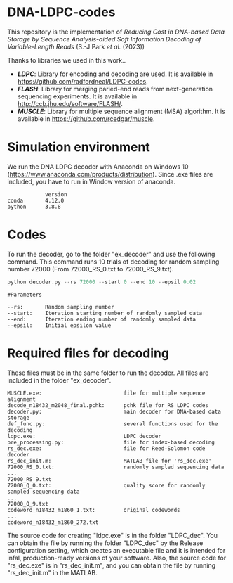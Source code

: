# DNA-LDPC-codes

This repository is the implementation of *Reducing Cost in DNA-based Data Storage by Sequence Analysis-aided Soft Information Decoding of Variable-Length Reads* (S.-J Park *et al.* (2023))


Thanks to libraries we used in this work..


* ***LDPC***: Library for encoding and decoding are used. It is available in https://github.com/radfordneal/LDPC-codes.  
* ***FLASH***: Library for merging paried-end reads from next-generation sequencing experiments. It is available in http://ccb.jhu.edu/software/FLASH/.  
* ***MUSCLE***: Library for multiple sequence alignment (MSA) algorithm. It is available in https://github.com/rcedgar/muscle.  

# Simulation environment
We run the DNA LDPC decoder with Anaconda on Windows 10 (https://www.anaconda.com/products/distribution).
Since .exe files are included, you have to run in Window version of anaconda.
```
            version
conda       4.12.0
python      3.8.8
```


# Codes

To run the decoder, go to the folder "ex_decoder" and use the following command.
This command runs 10 trials of decoding for random sampling number 72000 (From 72000_RS_0.txt to 72000_RS_9.txt).
```python
python decoder.py --rs 72000 --start 0 --end 10 --epsil 0.02
```

```
#Parameters

--rs:       Random sampling number
--start:    Iteration starting number of randomly sampled data
--end:      Iteration ending number of randomly sampled data
--epsil:    Initial epsilon value
```


# Required files for decoding

These files must be in the same folder to run the decoder. All files are included in the folder "ex_decoder".
```
MUSCLE.exe:                          file for multiple sequence alignment
decode_n18432_m2048_final.pchk:      pchk file for RS LDPC codes
decoder.py:                          main decoder for DNA-based data storage
def_func.py:                         several functions used for the decoding
ldpc.exe:                            LDPC decoder
pre_processing.py:                   file for index-based decoding
rs_dec.exe:                          file for Reed-Solomon code decoder
rs_dec_init.m:                       MATLAB file for 'rs_dec.exe'
72000_RS_0.txt:                      randomly sampled sequencing data
...
72000_RS_9.txt
72000_Q_0.txt:                       quality score for randomly sampled sequencing data
...
72000_Q_9.txt
codeword_n18432_m1860_1.txt:         original codewords
...
codeword_n18432_m1860_272.txt
```
The source code for creating "ldpc.exe" is in the folder "LDPC_dec".
You can obtain the file by running the folder "LDPC_dec" by the Release configuration setting, which creates an executable file and it is intended for infal, production-ready versions of your software.
Also, the source code for "rs_dec.exe" is in "rs_dec_init.m", and you can obtain the file by running "rs_dec_init.m" in the MATLAB.
